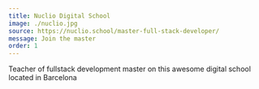 ```yaml
---
title: Nuclio Digital School
image: ./nuclio.jpg
source: https://nuclio.school/master-full-stack-developer/
message: Join the master
order: 1
---
```


Teacher of fullstack development master on this awesome digital school located in Barcelona
